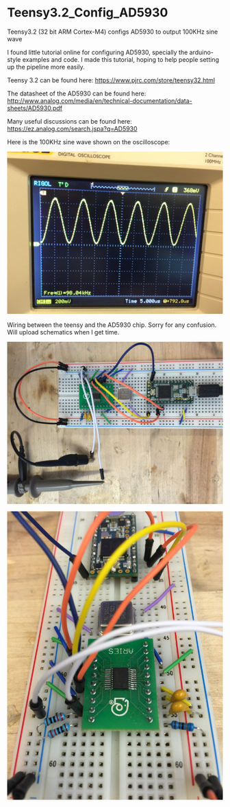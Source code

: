 # Teensy3.2_Config_AD5930
Teensy3.2 (32 bit ARM Cortex-M4) configs AD5930 to output 100KHz sine wave

I found little tutorial online for configuring AD5930, specially the arduino-style examples and code. I made this tutorial, hoping to help people setting up the pipeline more easily.

Teensy 3.2 can be found here:
https://www.pjrc.com/store/teensy32.html

The datasheet of the AD5930 can be found here: 
http://www.analog.com/media/en/technical-documentation/data-sheets/AD5930.pdf

Many useful discussions can be found here: 
https://ez.analog.com/search.jspa?q=AD5930

Here is the 100KHz sine wave shown on the oscilloscope:

![alt tag](./images/IMG_5765.JPG)

Wiring between the teensy and the AD5930 chip. Sorry for any confusion. Will upload schematics when I get time.

![alt tag](./images/IMG_5766.JPG)

![alt tag](./images/IMG_5767.JPG)

